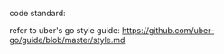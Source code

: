 code standard:

refer to uber's go style guide: https://github.com/uber-go/guide/blob/master/style.md
